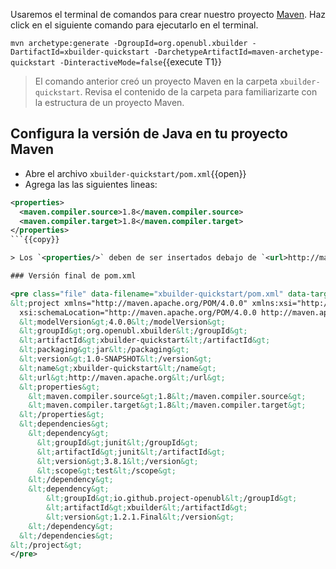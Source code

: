 Usaremos el terminal de comandos para crear nuestro proyecto [Maven](https://maven.apache.org/). Haz click en el siguiente comando para ejecutarlo en el terminal.

`mvn archetype:generate -DgroupId=org.openubl.xbuilder -DartifactId=xbuilder-quickstart -DarchetypeArtifactId=maven-archetype-quickstart -DinteractiveMode=false`{{execute T1}}

> El comando anterior creó un proyecto Maven en la carpeta `xbuilder-quickstart`. Revisa el contenido de la carpeta para familiarizarte con la estructura de un proyecto Maven.

## Configura la versión de Java en tu proyecto Maven

- Abre el archivo `xbuilder-quickstart/pom.xml`{{open}}
- Agrega las las siguientes lineas:

```xml
<properties>
  <maven.compiler.source>1.8</maven.compiler.source>
  <maven.compiler.target>1.8</maven.compiler.target>
</properties>
```{{copy}}

> Los `<properties/>` deben de ser insertados debajo de `<url>http://maven.apache.org</url>`

### Versión final de pom.xml

<pre class="file" data-filename="xbuilder-quickstart/pom.xml" data-target="replace">
&lt;project xmlns="http://maven.apache.org/POM/4.0.0" xmlns:xsi="http://www.w3.org/2001/XMLSchema-instance"
  xsi:schemaLocation="http://maven.apache.org/POM/4.0.0 http://maven.apache.org/maven-v4_0_0.xsd"&gt;
  &lt;modelVersion&gt;4.0.0&lt;/modelVersion&gt;
  &lt;groupId&gt;org.openubl.xbuilder&lt;/groupId&gt;
  &lt;artifactId&gt;xbuilder-quickstart&lt;/artifactId&gt;
  &lt;packaging&gt;jar&lt;/packaging&gt;
  &lt;version&gt;1.0-SNAPSHOT&lt;/version&gt;
  &lt;name&gt;xbuilder-quickstart&lt;/name&gt;
  &lt;url&gt;http://maven.apache.org&lt;/url&gt;
  &lt;properties&gt;
    &lt;maven.compiler.source&gt;1.8&lt;/maven.compiler.source&gt;
    &lt;maven.compiler.target&gt;1.8&lt;/maven.compiler.target&gt;
  &lt;/properties&gt;
  &lt;dependencies&gt;
    &lt;dependency&gt;
      &lt;groupId&gt;junit&lt;/groupId&gt;
      &lt;artifactId&gt;junit&lt;/artifactId&gt;
      &lt;version&gt;3.8.1&lt;/version&gt;
      &lt;scope&gt;test&lt;/scope&gt;
    &lt;/dependency&gt;
    &lt;dependency&gt;
        &lt;groupId&gt;io.github.project-openubl&lt;/groupId&gt;
        &lt;artifactId&gt;xbuilder&lt;/artifactId&gt;
        &lt;version&gt;1.2.1.Final&lt;/version&gt;
    &lt;/dependency&gt;
  &lt;/dependencies&gt;
&lt;/project&gt;
</pre>
